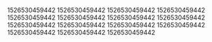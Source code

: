 1526530459442
1526530459442
1526530459442
1526530459442
1526530459442
1526530459442
1526530459442
1526530459442
1526530459442
1526530459442
1526530459442
1526530459442
1526530459442
1526530459442
1526530459442